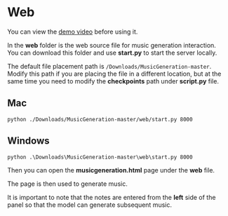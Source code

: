 # Web


You can view the [demo video](https://www.iqiyi.com/v_19rxoxegck.html#curid=16679132200_31e68db468b23d137405e651ce48e8cb) before using it.


In the __web__ folder is the web source file for music generation interaction. 
You can download this folder and use __start.py__ to start the server locally. 

The default file placement path is `/Downloads/MusicGeneration-master`. 
Modify this path if you are placing the file in a different location, but at the same time you need to modify the __checkpoints__ path under __script.py__  file.

## Mac

    python ./Downloads/MusicGeneration-master/web/start.py 8000

## Windows

    python .\Downloads\MusicGeneration-master\web\start.py 8000

Then you can open the __musicgeneration.html__ page under the __web__ file.

The page is then used to generate music.

It is important to note that the notes are entered from the __left__ side of the panel so that the model can generate subsequent music.

